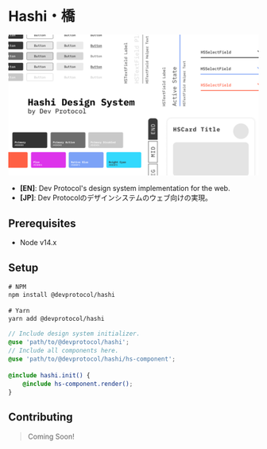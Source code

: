 # Hashi・橋
![img.png](media/img.png)
- **[EN]**: Dev Protocol's design system implementation for the web.
- **[JP]**: Dev Protocolのデザインシステムのウェブ向けの実現。

## Prerequisites
- Node v14.x

## Setup
```shell
# NPM
npm install @devprotocol/hashi

# Yarn
yarn add @devprotocol/hashi
```
```scss
// Include design system initializer.
@use 'path/to/@devprotocol/hashi';
// Include all components here.
@use 'path/to/@devprotocol/hashi/hs-component';

@include hashi.init() {
    @include hs-component.render();
}
```

## Contributing
> Coming Soon!